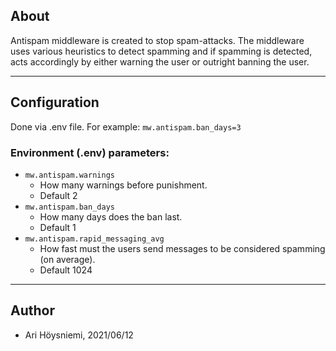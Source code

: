 ## About

Antispam middleware is created to stop spam-attacks. The middleware uses various heuristics to detect spamming and if spamming is detected, acts accordingly by either warning the user or outright banning the user.

---

## Configuration

Done via .env file.
For example: `mw.antispam.ban_days=3`

### Environment (.env) parameters:

- `mw.antispam.warnings`
  - How many warnings before punishment.
  - Default 2
- `mw.antispam.ban_days`
  - How many days does the ban last.
  - Default 1
- `mw.antispam.rapid_messaging_avg`
  - How fast must the users send messages to be considered spamming (on average).
  - Default 1024

---

## Author

- Ari Höysniemi, 2021/06/12
